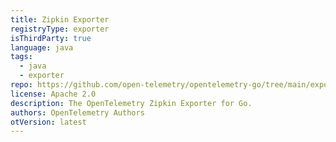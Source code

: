 ```yaml
---
title: Zipkin Exporter
registryType: exporter
isThirdParty: true
language: java
tags:
  - java
  - exporter
repo: https://github.com/open-telemetry/opentelemetry-go/tree/main/exporters/zipkin
license: Apache 2.0
description: The OpenTelemetry Zipkin Exporter for Go.
authors: OpenTelemetry Authors
otVersion: latest
---
```

